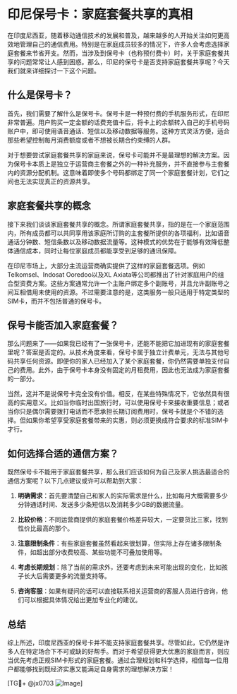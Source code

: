 # 印尼保号卡：家庭套餐共享的真相

在印度尼西亚，随着移动通信技术的发展和普及，越来越多的人开始关注如何更高效地管理自己的通信费用。特别是在家庭成员较多的情况下，许多人会考虑选择家庭套餐来节省开支。然而，当涉及到保号卡（也称预付费卡）时，关于家庭套餐共享的问题常常让人感到困惑。那么，印尼的保号卡是否支持家庭套餐共享呢？今天我们就来详细探讨一下这个问题。

## 什么是保号卡？

首先，我们需要了解什么是保号卡。保号卡是一种预付费的手机服务形式，在印尼非常普遍。用户购买一定金额的话费充值卡后，将卡上的余额转入自己的手机号码账户中，即可使用语音通话、短信以及移动数据等服务。这种方式灵活方便，适合那些希望控制每月消费额度或者不想被长期合约束缚的人群。

对于想要尝试家庭套餐共享的家庭来说，保号卡可能并不是最理想的解决方案。因为保号卡本质上是独立于运营商主套餐之外的一种补充服务，并不直接参与主套餐内的资源分配机制。这意味着即使多个号码都绑定了同一个家庭套餐计划，它们之间也无法实现真正的资源共享。

## 家庭套餐共享的概念

接下来我们谈谈家庭套餐共享的概念。所谓家庭套餐共享，指的是在一个家庭范围内，所有成员都可以共同享用该家庭所订购的主套餐所提供的各项福利，比如语音通话分钟数、短信条数以及移动数据流量等。这种模式的优势在于能够有效降低整体通信成本，同时让每位家庭成员都能享受到足够的通讯保障。

在印尼市场上，大部分主流运营商确实提供了这样的家庭套餐选项。例如Telkomsel、Indosat Ooredoo以及XL Axiata等公司都推出了针对家庭用户的组合型资费方案。这些方案通常允许一个主账户绑定多个副账号，并且允许副账号之间互相借用未使用的资源。不过需要注意的是，这类服务一般只适用于特定类型的SIM卡，而并不包括普通的保号卡。

## 保号卡能否加入家庭套餐？

那么问题来了——如果我已经有了一张保号卡，还能不能把它加进现有的家庭套餐里呢？答案是否定的。从技术角度来看，保号卡属于独立计费单元，无法与其他号码共享任何资源。即便你的家人已经加入了某个家庭套餐，你仍然需要单独支付自己的费用。此外，由于保号卡本身没有固定的月租费用，因此也无法成为家庭套餐的一部分。

当然，这并不是说保号卡完全没有价值。相反，在某些特殊情况下，它依然具有很高的实用意义。比如当你临时出国旅行时，可以使用保号卡来接收重要信息；或者当你只是偶尔需要拨打电话而不愿承担长期订阅费用时，保号卡就是个不错的选择。但如果你希望享受家庭套餐带来的实惠，则必须更换成符合要求的标准SIM卡才行。

## 如何选择合适的通信方案？

既然保号卡不能用于家庭套餐共享，那么我们应该如何为自己及家人挑选最适合的通信方案呢？以下几点建议或许可以帮助到大家：

1. **明确需求**：首先要清楚自己和家人的实际需求是什么，比如每月大概需要多少分钟通话时间、发送多少条短信以及消耗多少GB的数据流量。
   
2. **比较价格**：不同运营商提供的家庭套餐价格差异较大，一定要货比三家，找到性价比最高的那个。
   
3. **注意限制条件**：有些家庭套餐虽然看起来很划算，但实际上存在诸多限制条件，如超出部分收费较高、某些功能不可叠加使用等。
   
4. **考虑长期规划**：除了当前的需求外，还要考虑到未来可能出现的变化，比如孩子长大后需要更多的流量支持等。

5. **咨询客服**：如果有疑问的话可以直接联系相关运营商的客服人员进行咨询，他们可以根据具体情况给出更加专业化的建议。

## 总结

综上所述，印度尼西亚的保号卡并不能支持家庭套餐共享。尽管如此，它仍然是许多人在特定场合下不可或缺的好帮手。而对于希望获得更大优惠的家庭而言，则应当优先考虑正规SIM卡形式的家庭套餐。通过合理规划和科学选择，相信每一位用户都能够找到既经济实惠又能满足自身需求的理想解决方案！

[TG💪+ @jx0703 ![Image](https://github.com/user-attachments/assets/dbca1d08-cadb-493c-b0ec-ad6f7a83f270)]